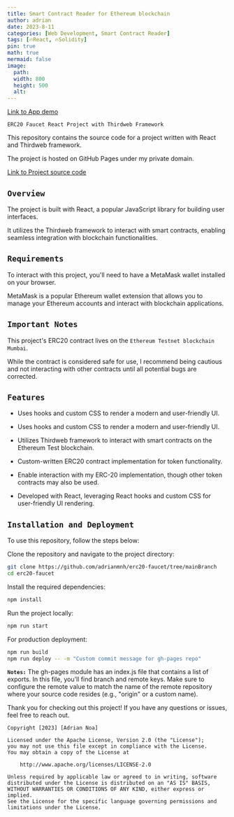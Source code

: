 ```yaml
---
title: Smart Contract Reader for Ethereum blockchain 
author: adrian
date: 2023-8-11
categories: [Web Development, Smart Contract Reader]
tags: [🔥React, 🔥Solidity]
pin: true
math: true
mermaid: false
image:
  path: 
  width: 800
  height: 500
  alt: 
---
```


<a href='https://erc.adriannyc.dev' class='large-link'>Link to App demo</a>

`ERC20 Faucet React Project with Thirdweb Framework`

This repository contains the source code for a project written with React and Thirdweb framework. 

The project is hosted on GitHub Pages under my private domain.

<a href='https://github.com/adrianmnh/erc20-faucet' class='large-link'>Link to Project source code</a>


## `Overview`

The project is built with React, a popular JavaScript library for building user interfaces. 

It utilizes the Thirdweb framework to interact with smart contracts, enabling seamless integration with blockchain functionalities.

## `Requirements`

To interact with this project, you'll need to have a MetaMask wallet installed on your browser. 

MetaMask is a popular Ethereum wallet extension that allows you to manage your Ethereum accounts and interact with blockchain applications.

## **`Important Notes`**

This project's ERC20 contract lives on the `Ethereum Testnet blockchain Mumbai`. 

While the contract is considered safe for use, I recommend being cautious and not interacting with other contracts until all potential bugs are corrected.

## `Features`

* Uses hooks and custom CSS to render a modern and user-friendly UI.

* Uses hooks and custom CSS to render a modern and user-friendly UI.
* Utilizes Thirdweb framework to interact with smart contracts on the Ethereum Test blockchain.
* Custom-written ERC20 contract implementation for token functionality.
* Enable interaction with my ERC-20 implementation, though other token contracts may also be used.
* Developed with React, leveraging React hooks and custom CSS for user-friendly UI rendering.

## `Installation and Deployment`

To use this repository, follow the steps below:

Clone the repository and navigate to the project directory:

```bash
git clone https://github.com/adrianmnh/erc20-faucet/tree/mainBranch
cd erc20-faucet
```
Install the required dependencies:

```bash
npm install
```

Run the project locally:
```bash
npm run start
```
    
For production deployment:

```bash
npm run build
npm run deploy -- -m "Custom commit message for gh-pages repo"
```


**`Notes:`** The gh-pages module has an index.js file that contains a list of exports. In this file, you'll find branch and remote keys. Make sure to configure the remote value to match the name of the remote repository where your source code resides (e.g., "origin" or a custom name).

Thank you for checking out this project! If you have any questions or issues, feel free to reach out.

```
Copyright [2023] [Adrian Noa]

Licensed under the Apache License, Version 2.0 (the "License");
you may not use this file except in compliance with the License.
You may obtain a copy of the License at

    http://www.apache.org/licenses/LICENSE-2.0

Unless required by applicable law or agreed to in writing, software
distributed under the License is distributed on an "AS IS" BASIS,
WITHOUT WARRANTIES OR CONDITIONS OF ANY KIND, either express or implied.
See the License for the specific language governing permissions and
limitations under the License.
```